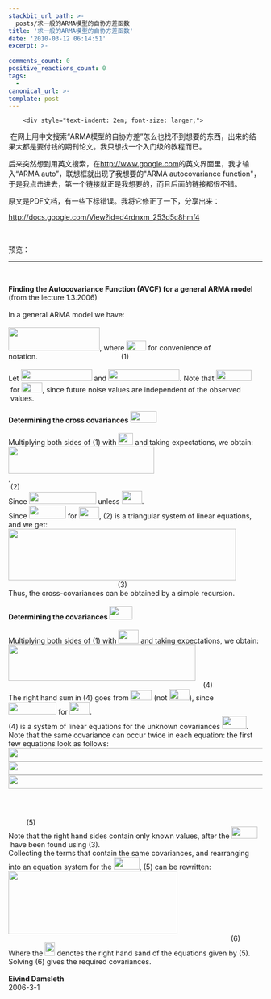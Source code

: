 ```yaml
---
stackbit_url_path: >-
  posts/求一般的ARMA模型的自协方差函数
title: '求一般的ARMA模型的自协方差函数'
date: '2010-03-12 06:14:51'
excerpt: >-
  
comments_count: 0
positive_reactions_count: 0
tags: 
  - 
canonical_url: >-
template: post
---
```


        <div style="text-indent: 2em; font-size: larger;">
<p>&nbsp;在网上用中文搜索“ARMA模型的自协方差”怎么也找不到想要的东西，出来的结果大都是要付钱的期刊论文。我只想找一个入门级的教程而已。</p>
<p>后来突然想到用英文搜索，在<a href="http://www.google.com/">http://www.google.com</a>的英文界面里，我才输入“ARMA auto”，联想框就出现了我想要的"ARMA autocovariance function"，于是我点击进去，第一个链接就正是我想要的，而且后面的链接都很不错。</p>
<p>原文是PDF文档，有一些下标错误。我将它修正了一下，分享出来：</p>
<p><a href="http://docs.google.com/View?id=d4rdnxm_253d5c8hmf4">http://docs.google.com/View?id=d4rdnxm_253d5c8hmf4</a></p>
<p>&nbsp;</p>
<p>预览：</p>
<hr>
<p>&nbsp;</p>
<div class="Section1" style="margin-top: 0px; margin-bottom: 0px; direction: inherit; ">
<p style="margin-top: 0px; margin-right: 0pt; margin-bottom: 0px; margin-left: 0pt; direction: inherit; "><b>Finding the Autocovariance Function (AVCF) for a general ARMA model</b></p>
<p style="margin-top: 0px; margin-right: 0pt; margin-bottom: 0px; margin-left: 0pt; direction: inherit; ">(from the lecture 1.3.2006)</p>
<p style="margin-top: 0px; margin-right: 0pt; margin-bottom: 0px; margin-left: 0pt; direction: inherit; ">&nbsp;</p>
<p style="margin-top: 0px; margin-right: 0pt; margin-bottom: 0px; margin-left: 0pt; direction: inherit; ">In a general ARMA model we have:</p>
<p style="margin-top: 0px; margin-right: 0pt; margin-bottom: 0px; margin-left: 0pt; direction: inherit; ">&nbsp;</p>
<div style="margin-top: 0px; margin-bottom: 0px; direction: inherit; text-align: left; "><img width="181" height="46" alt="" src="http://www.zizhujy.com/blog/image.axd?picture=image_241.png">, where&nbsp;<img width="39" height="20" alt="" src="http://www.zizhujy.com/blog/image.axd?picture=image_242.png">&nbsp;for convenience of notation.&nbsp;&nbsp;&nbsp;&nbsp;&nbsp;&nbsp;&nbsp;&nbsp;&nbsp;&nbsp;&nbsp;&nbsp;&nbsp;&nbsp;&nbsp;&nbsp;&nbsp;&nbsp;&nbsp;&nbsp;&nbsp;&nbsp;&nbsp;&nbsp;&nbsp;&nbsp;&nbsp;&nbsp;&nbsp;&nbsp;&nbsp;&nbsp;&nbsp;&nbsp;&nbsp;&nbsp;&nbsp;&nbsp;&nbsp;&nbsp;&nbsp;&nbsp;(1)</div>
<div style="margin-top: 0px; margin-bottom: 0px; direction: inherit; text-align: left; ">&nbsp;</div>
<p style="margin-top: 0px; margin-right: 0pt; margin-bottom: 0px; margin-left: 0pt; direction: inherit; ">Let&nbsp;<img width="141" height="23" alt="" src="http://www.zizhujy.com/blog/image.axd?picture=image_243.png">&nbsp;and&nbsp;<img width="141" height="23" alt="" src="http://www.zizhujy.com/blog/image.axd?picture=image_244.png">. Note that&nbsp;<img width="70" height="22" alt="" src="http://www.zizhujy.com/blog/image.axd?picture=image_245.png">&nbsp;for&nbsp;<img width="41" height="20" alt="" src="http://www.zizhujy.com/blog/image.axd?picture=image_246.png">, since future noise&nbsp;values are independent of the observed&nbsp;<img border="0" height="17" width="17" alt="" src="http://www.zizhujy.com/blog/image.axd?picture=image_247.png">&nbsp;values.</p>
<p style="margin-top: 0px; margin-right: 0pt; margin-bottom: 0px; margin-left: 0pt; direction: inherit; ">&nbsp;</p>
<p style="margin-top: 0px; margin-right: 0pt; margin-bottom: 0px; margin-left: 0pt; direction: inherit; "><b>Determining the cross covariances</b>&nbsp;<img width="52" height="23" alt="" src="http://www.zizhujy.com/blog/image.axd?picture=image_248.png"></p>
<p style="margin-top: 0px; margin-right: 0pt; margin-bottom: 0px; margin-left: 0pt; direction: inherit; ">&nbsp;</p>
<p style="margin-top: 0px; margin-right: 0pt; margin-bottom: 0px; margin-left: 0pt; direction: inherit; ">Multiplying both sides of (1) with&nbsp;<img width="29" height="24" alt="" src="http://www.zizhujy.com/blog/image.axd?picture=image_249.png">&nbsp;and taking expectations, we obtain:</p>
<p style="margin-top: 0px; margin-right: 0pt; margin-bottom: 0px; margin-left: 0pt; direction: inherit; "><img width="289" height="54" alt="" src="http://www.zizhujy.com/blog/image.axd?picture=image_250.png">,&nbsp;&nbsp;&nbsp;&nbsp;&nbsp;&nbsp;&nbsp;&nbsp;&nbsp;&nbsp;&nbsp;&nbsp;&nbsp;&nbsp;&nbsp;&nbsp;&nbsp;&nbsp;&nbsp;&nbsp;&nbsp;&nbsp;&nbsp;&nbsp;&nbsp;&nbsp;&nbsp;&nbsp;&nbsp;&nbsp;&nbsp;&nbsp;&nbsp;&nbsp;&nbsp;&nbsp;&nbsp;&nbsp;&nbsp;&nbsp;&nbsp;&nbsp;&nbsp;&nbsp;&nbsp;&nbsp;&nbsp;&nbsp;&nbsp;&nbsp;&nbsp;&nbsp;&nbsp;&nbsp;&nbsp;&nbsp;&nbsp;&nbsp;&nbsp;&nbsp;&nbsp;&nbsp;&nbsp;&nbsp;&nbsp;&nbsp;&nbsp;&nbsp;&nbsp;&nbsp;&nbsp;&nbsp;&nbsp;&nbsp;&nbsp;&nbsp;&nbsp;&nbsp;&nbsp;&nbsp;&nbsp;&nbsp;&nbsp;&nbsp;&nbsp;&nbsp;&nbsp;&nbsp;&nbsp;&nbsp;&nbsp;&nbsp;&nbsp;&nbsp;&nbsp;&nbsp;&nbsp;&nbsp;&nbsp;&nbsp;&nbsp;&nbsp;&nbsp;&nbsp;&nbsp;&nbsp;&nbsp;&nbsp;&nbsp;&nbsp;&nbsp;&nbsp;&nbsp;&nbsp;&nbsp;&nbsp;&nbsp;&nbsp;&nbsp;&nbsp;&nbsp;&nbsp;&nbsp;&nbsp;&nbsp;&nbsp;&nbsp;(2)</p>
<p style="margin-top: 0px; margin-right: 0pt; margin-bottom: 0px; margin-left: 0pt; direction: inherit; ">Since&nbsp;<img width="133" height="24" alt="" src="http://www.zizhujy.com/blog/image.axd?picture=image_251.png">&nbsp;unless&nbsp;<img width="40" height="26" alt="" src="http://www.zizhujy.com/blog/image.axd?picture=image_252.png">.</p>
<p style="margin-top: 0px; margin-right: 0pt; margin-bottom: 0px; margin-left: 0pt; direction: inherit; ">Since&nbsp;<img width="73" height="26" alt="" src="http://www.zizhujy.com/blog/image.axd?picture=image_253.png">&nbsp;for&nbsp;<img width="40" height="23" alt="" src="http://www.zizhujy.com/blog/image.axd?picture=image_254.png">, (2) is a triangular system of linear equations, and we get:</p>
<div id="qklv" style="margin-top: 0px; margin-bottom: 0px; direction: inherit; text-align: left; "><img width="451" height="102" alt="" src="http://www.zizhujy.com/blog/image.axd?picture=image_255.png">&nbsp;&nbsp;&nbsp;&nbsp;&nbsp;&nbsp;&nbsp;&nbsp;&nbsp;&nbsp;&nbsp;&nbsp;&nbsp;&nbsp;&nbsp;&nbsp;&nbsp;&nbsp;&nbsp;&nbsp;&nbsp;&nbsp;&nbsp;&nbsp;&nbsp;&nbsp;&nbsp;&nbsp;&nbsp;&nbsp;&nbsp;&nbsp;&nbsp;&nbsp;&nbsp;&nbsp;&nbsp;&nbsp;&nbsp;&nbsp;&nbsp;&nbsp;&nbsp;&nbsp;&nbsp;&nbsp;&nbsp;&nbsp;&nbsp;&nbsp;&nbsp;&nbsp;&nbsp;&nbsp;&nbsp;(3)</div>
<p style="margin-top: 0px; margin-right: 0pt; margin-bottom: 0px; margin-left: 0pt; direction: inherit; ">Thus, the cross-covariances can be obtained by a simple recursion.</p>
<p style="margin-top: 0px; margin-right: 0pt; margin-bottom: 0px; margin-left: 0pt; direction: inherit; ">&nbsp;</p>
<p style="margin-top: 0px; margin-right: 0pt; margin-bottom: 0px; margin-left: 0pt; direction: inherit; "><b>Determining the covariances&nbsp;<img width="46" height="27" alt="" src="http://www.zizhujy.com/blog/image.axd?picture=image_256.png"></b></p>
<p style="margin-top: 0px; margin-right: 0pt; margin-bottom: 0px; margin-left: 0pt; direction: inherit; "><b>&nbsp;</b></p>
<p style="margin-top: 0px; margin-right: 0pt; margin-bottom: 0px; margin-left: 0pt; direction: inherit; ">Multiplying both sides of (1) with&nbsp;<img width="40" height="27" alt="" src="http://www.zizhujy.com/blog/image.axd?picture=image_257.png">&nbsp;and taking expectations, we obtain:</p>
<div id="by37" style="margin-top: 0px; margin-bottom: 0px; direction: inherit; text-align: left; "><img width="371" height="71" alt="" src="http://www.zizhujy.com/blog/image.axd?picture=image_258.png">&nbsp;&nbsp;&nbsp;&nbsp;&nbsp;&nbsp;&nbsp;&nbsp;&nbsp;&nbsp;&nbsp;&nbsp;&nbsp;&nbsp;&nbsp;&nbsp;&nbsp;&nbsp;&nbsp;&nbsp;&nbsp;&nbsp;&nbsp;&nbsp;&nbsp;&nbsp;&nbsp;&nbsp;&nbsp;&nbsp;&nbsp;&nbsp;&nbsp;&nbsp;&nbsp;&nbsp;&nbsp;&nbsp;&nbsp;&nbsp;&nbsp;&nbsp;&nbsp;&nbsp;&nbsp;&nbsp;&nbsp;&nbsp;&nbsp;&nbsp;&nbsp;&nbsp;&nbsp;&nbsp;&nbsp;&nbsp;&nbsp;&nbsp;&nbsp;&nbsp;&nbsp;&nbsp;&nbsp;&nbsp;&nbsp;&nbsp;&nbsp;&nbsp;&nbsp;&nbsp;&nbsp;&nbsp;&nbsp;&nbsp;&nbsp;&nbsp;&nbsp;&nbsp;&nbsp;&nbsp;&nbsp;&nbsp;&nbsp;&nbsp;&nbsp;&nbsp;&nbsp;&nbsp;&nbsp;&nbsp;&nbsp;&nbsp;&nbsp;&nbsp;&nbsp;&nbsp;&nbsp;&nbsp;(4)</div>
<p style="margin-top: 0px; margin-right: 0pt; margin-bottom: 0px; margin-left: 0pt; direction: inherit; ">The right hand sum in (4) goes from&nbsp;<img width="42" height="20" alt="" src="http://www.zizhujy.com/blog/image.axd?picture=image_259.png">&nbsp;(not&nbsp;<img width="40" height="22" alt="" src="http://www.zizhujy.com/blog/image.axd?picture=image_260.png">),&nbsp;since&nbsp;<img width="95" height="24" alt="" src="http://www.zizhujy.com/blog/image.axd?picture=image_261.png">&nbsp;for&nbsp;<img width="40" height="25" alt="" src="http://www.zizhujy.com/blog/image.axd?picture=image_262.png">.</p>
<p style="margin-top: 0px; margin-right: 0pt; margin-bottom: 0px; margin-left: 0pt; direction: inherit; ">(4) is a system of linear equations for the unknown covariances&nbsp;<img width="48" height="26" alt="" src="http://www.zizhujy.com/blog/image.axd?picture=image_263.png">. Note that the same covariance can occur twice in each equation: the first few equations look as follows:</p>
<div id="i0os" style="margin-top: 0px; margin-bottom: 0px; direction: inherit; text-align: left; "><img width="532" height="27" alt="" src="http://www.zizhujy.com/blog/image.axd?picture=image_264.png">
<div id="elnx" style="margin-top: 0px; margin-bottom: 0px; direction: inherit; text-align: left; "><img width="579" height="27" alt="" src="http://www.zizhujy.com/blog/image.axd?picture=image_265.png"></div>
</div>
<div style="margin-top: 0px; margin-bottom: 0px; direction: inherit; text-align: left; ">
<div id="z2.z" style="margin-top: 0px; margin-bottom: 0px; direction: inherit; text-align: left; "><img width="587" height="27" alt="" src="http://www.zizhujy.com/blog/image.axd?picture=image_266.png"></div>
</div>
<div style="margin-top: 0px; margin-bottom: 0px; direction: inherit; text-align: left; ">
<div id="l0bj" style="margin-top: 0px; margin-bottom: 0px; direction: inherit; text-align: left; "><img width="12" height="24" alt="" src="http://www.zizhujy.com/blog/image.axd?picture=image_267.png">&nbsp;&nbsp;&nbsp;&nbsp;&nbsp;&nbsp;&nbsp;&nbsp;&nbsp;&nbsp;&nbsp;&nbsp;&nbsp;&nbsp;&nbsp;&nbsp;&nbsp;&nbsp;&nbsp;&nbsp;&nbsp;&nbsp;&nbsp;&nbsp;&nbsp;&nbsp;&nbsp;&nbsp;&nbsp;&nbsp;&nbsp;&nbsp;&nbsp;&nbsp;&nbsp;&nbsp;&nbsp;&nbsp;&nbsp;&nbsp;&nbsp;&nbsp;&nbsp;&nbsp;&nbsp;&nbsp;&nbsp;&nbsp;&nbsp;&nbsp;&nbsp;&nbsp;&nbsp;&nbsp;&nbsp;&nbsp;&nbsp;&nbsp;&nbsp;&nbsp;&nbsp;&nbsp;&nbsp;&nbsp;&nbsp;&nbsp;&nbsp;&nbsp;&nbsp;&nbsp;&nbsp;&nbsp;&nbsp;&nbsp;&nbsp;&nbsp;&nbsp;&nbsp;&nbsp;&nbsp;&nbsp;&nbsp;&nbsp;&nbsp;&nbsp;&nbsp;&nbsp;&nbsp;&nbsp;&nbsp;&nbsp;&nbsp;&nbsp;&nbsp;&nbsp;&nbsp;&nbsp;&nbsp;&nbsp;&nbsp;&nbsp;&nbsp;&nbsp;&nbsp;&nbsp;&nbsp;&nbsp;&nbsp;&nbsp;&nbsp;&nbsp;&nbsp;&nbsp;&nbsp;&nbsp;&nbsp;&nbsp;&nbsp;&nbsp;&nbsp;&nbsp;&nbsp;&nbsp;&nbsp;&nbsp;&nbsp;&nbsp;&nbsp;&nbsp;&nbsp;&nbsp;&nbsp;&nbsp;&nbsp;&nbsp;&nbsp;&nbsp;&nbsp;&nbsp;&nbsp;&nbsp;&nbsp;&nbsp;&nbsp;&nbsp;&nbsp;&nbsp;&nbsp;&nbsp;&nbsp;&nbsp;&nbsp;&nbsp;&nbsp;&nbsp;&nbsp;&nbsp;&nbsp;&nbsp;&nbsp;&nbsp;&nbsp;&nbsp;&nbsp;&nbsp;&nbsp;&nbsp;&nbsp;&nbsp;&nbsp;&nbsp;&nbsp;&nbsp;&nbsp;&nbsp;&nbsp;&nbsp;&nbsp;&nbsp;&nbsp;&nbsp;&nbsp;&nbsp;&nbsp;&nbsp;&nbsp;&nbsp;&nbsp;&nbsp;&nbsp;&nbsp;&nbsp;&nbsp;&nbsp;&nbsp;&nbsp;&nbsp;&nbsp;&nbsp;&nbsp;&nbsp;&nbsp;&nbsp;&nbsp;&nbsp;&nbsp;&nbsp;&nbsp;&nbsp;&nbsp;&nbsp;&nbsp;&nbsp;&nbsp;&nbsp;&nbsp;&nbsp;&nbsp;&nbsp;&nbsp;&nbsp;&nbsp;&nbsp;&nbsp;&nbsp;&nbsp;&nbsp;&nbsp;&nbsp;&nbsp;&nbsp;&nbsp;&nbsp;&nbsp;&nbsp;&nbsp;&nbsp;&nbsp;&nbsp;&nbsp;&nbsp;&nbsp;&nbsp;&nbsp;&nbsp;&nbsp;&nbsp;&nbsp;&nbsp;&nbsp;&nbsp;&nbsp;&nbsp;&nbsp;&nbsp;&nbsp;&nbsp;&nbsp;&nbsp;&nbsp;&nbsp;&nbsp;&nbsp;&nbsp;&nbsp;(5)</div>
</div>
</div>
<p style="margin-top: 0px; margin-right: 0pt; margin-bottom: 0px; margin-left: 0pt; direction: inherit; ">Note that the right hand sides contain only known values, after the&nbsp;<img width="52" height="24" alt="" src="http://www.zizhujy.com/blog/image.axd?picture=image_268.png">&nbsp;have been found using (3).</p>
<p style="margin-top: 0px; margin-right: 0pt; margin-bottom: 0px; margin-left: 0pt; direction: inherit; ">Collecting the terms that contain the same covariances, and rearranging into an equation system for the&nbsp;<img width="51" height="24" alt="" src="http://www.zizhujy.com/blog/image.axd?picture=image_269.png">, (5) can be rewritten:</p>
<div id="epc-" style="margin-top: 0px; margin-bottom: 0px; direction: inherit; text-align: left; "><img width="335" height="125" alt="" src="http://www.zizhujy.com/blog/image.axd?picture=image_270.png">&nbsp;&nbsp;&nbsp;&nbsp;&nbsp;&nbsp;&nbsp;&nbsp;&nbsp;&nbsp;&nbsp;&nbsp;&nbsp;&nbsp;&nbsp;&nbsp;&nbsp;&nbsp;&nbsp;&nbsp;&nbsp;&nbsp;&nbsp;&nbsp;&nbsp;&nbsp;&nbsp;&nbsp;&nbsp;&nbsp;&nbsp;&nbsp;&nbsp;&nbsp;&nbsp;&nbsp;&nbsp;&nbsp;&nbsp;&nbsp;&nbsp;&nbsp;&nbsp;&nbsp;&nbsp;&nbsp;&nbsp;&nbsp;&nbsp;&nbsp;&nbsp;&nbsp;&nbsp;&nbsp;&nbsp;&nbsp;&nbsp;&nbsp;&nbsp;&nbsp;&nbsp;&nbsp;&nbsp;&nbsp;&nbsp;&nbsp;&nbsp;&nbsp;&nbsp;&nbsp;&nbsp;&nbsp;&nbsp;&nbsp;&nbsp;&nbsp;&nbsp;&nbsp;&nbsp;&nbsp;&nbsp;&nbsp;&nbsp;&nbsp;&nbsp;&nbsp;&nbsp;&nbsp;&nbsp;&nbsp;&nbsp;&nbsp;&nbsp;&nbsp;&nbsp;&nbsp;&nbsp;&nbsp;&nbsp;&nbsp;&nbsp;&nbsp;&nbsp;&nbsp;&nbsp;&nbsp;&nbsp;&nbsp;&nbsp;&nbsp;&nbsp;&nbsp;(6)</div>
<p style="margin-top: 0px; margin-right: 0pt; margin-bottom: 0px; margin-left: 0pt; direction: inherit; ">Where the&nbsp;<img width="20" height="26" alt="" src="http://www.zizhujy.com/blog/image.axd?picture=image_271.png">&nbsp;denotes the right hand sand of the equations given by (5). Solving (6) gives the required covariances.</p>
<p style="margin-top: 0px; margin-right: 0pt; margin-bottom: 0px; margin-left: 0pt; direction: inherit; ">&nbsp;</p>
<p style="margin-top: 0px; margin-right: 0pt; margin-bottom: 0px; margin-left: 0pt; direction: inherit; "><b>Eivind Damsleth</b></p>
<p style="margin-top: 0px; margin-right: 0pt; margin-bottom: 0px; margin-left: 0pt; direction: inherit; ">2006-3-1</p>
<p>&nbsp;</p>
</div>
      